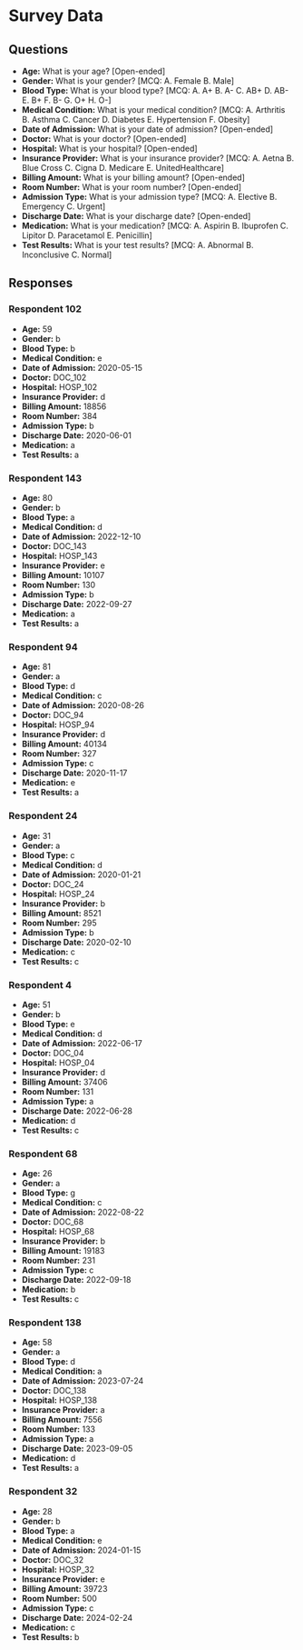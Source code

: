 # Survey Data

## Questions

- **Age:** What is your age? [Open-ended]
- **Gender:** What is your gender? [MCQ: A. Female B. Male]
- **Blood Type:** What is your blood type? [MCQ: A. A+ B. A- C. AB+ D. AB- E. B+ F. B- G. O+ H. O-]
- **Medical Condition:** What is your medical condition? [MCQ: A. Arthritis B. Asthma C. Cancer D. Diabetes E. Hypertension F. Obesity]
- **Date of Admission:** What is your date of admission? [Open-ended]
- **Doctor:** What is your doctor? [Open-ended]
- **Hospital:** What is your hospital? [Open-ended]
- **Insurance Provider:** What is your insurance provider? [MCQ: A. Aetna B. Blue Cross C. Cigna D. Medicare E. UnitedHealthcare]
- **Billing Amount:** What is your billing amount? [Open-ended]
- **Room Number:** What is your room number? [Open-ended]
- **Admission Type:** What is your admission type? [MCQ: A. Elective B. Emergency C. Urgent]
- **Discharge Date:** What is your discharge date? [Open-ended]
- **Medication:** What is your medication? [MCQ: A. Aspirin B. Ibuprofen C. Lipitor D. Paracetamol E. Penicillin]
- **Test Results:** What is your test results? [MCQ: A. Abnormal B. Inconclusive C. Normal]

## Responses

### Respondent 102

- **Age:** 59
- **Gender:** b
- **Blood Type:** b
- **Medical Condition:** e
- **Date of Admission:** 2020-05-15
- **Doctor:** DOC_102
- **Hospital:** HOSP_102
- **Insurance Provider:** d
- **Billing Amount:** 18856
- **Room Number:** 384
- **Admission Type:** b
- **Discharge Date:** 2020-06-01
- **Medication:** a
- **Test Results:** a

### Respondent 143

- **Age:** 80
- **Gender:** b
- **Blood Type:** a
- **Medical Condition:** d
- **Date of Admission:** 2022-12-10
- **Doctor:** DOC_143
- **Hospital:** HOSP_143
- **Insurance Provider:** e
- **Billing Amount:** 10107
- **Room Number:** 130
- **Admission Type:** b
- **Discharge Date:** 2022-09-27
- **Medication:** a
- **Test Results:** a

### Respondent 94

- **Age:** 81
- **Gender:** a
- **Blood Type:** d
- **Medical Condition:** c
- **Date of Admission:** 2020-08-26
- **Doctor:** DOC_94
- **Hospital:** HOSP_94
- **Insurance Provider:** d
- **Billing Amount:** 40134
- **Room Number:** 327
- **Admission Type:** c
- **Discharge Date:** 2020-11-17
- **Medication:** e
- **Test Results:** a

### Respondent 24

- **Age:** 31
- **Gender:** a
- **Blood Type:** c
- **Medical Condition:** d
- **Date of Admission:** 2020-01-21
- **Doctor:** DOC_24
- **Hospital:** HOSP_24
- **Insurance Provider:** b
- **Billing Amount:** 8521
- **Room Number:** 295
- **Admission Type:** b
- **Discharge Date:** 2020-02-10
- **Medication:** c
- **Test Results:** c

### Respondent 4

- **Age:** 51
- **Gender:** b
- **Blood Type:** e
- **Medical Condition:** d
- **Date of Admission:** 2022-06-17
- **Doctor:** DOC_04
- **Hospital:** HOSP_04
- **Insurance Provider:** d
- **Billing Amount:** 37406
- **Room Number:** 131
- **Admission Type:** a
- **Discharge Date:** 2022-06-28
- **Medication:** d
- **Test Results:** c

### Respondent 68

- **Age:** 26
- **Gender:** a
- **Blood Type:** g
- **Medical Condition:** c
- **Date of Admission:** 2022-08-22
- **Doctor:** DOC_68
- **Hospital:** HOSP_68
- **Insurance Provider:** b
- **Billing Amount:** 19183
- **Room Number:** 231
- **Admission Type:** c
- **Discharge Date:** 2022-09-18
- **Medication:** b
- **Test Results:** c

### Respondent 138

- **Age:** 58
- **Gender:** a
- **Blood Type:** d
- **Medical Condition:** a
- **Date of Admission:** 2023-07-24
- **Doctor:** DOC_138
- **Hospital:** HOSP_138
- **Insurance Provider:** a
- **Billing Amount:** 7556
- **Room Number:** 133
- **Admission Type:** a
- **Discharge Date:** 2023-09-05
- **Medication:** d
- **Test Results:** a

### Respondent 32

- **Age:** 28
- **Gender:** b
- **Blood Type:** a
- **Medical Condition:** e
- **Date of Admission:** 2024-01-15
- **Doctor:** DOC_32
- **Hospital:** HOSP_32
- **Insurance Provider:** e
- **Billing Amount:** 39723
- **Room Number:** 500
- **Admission Type:** c
- **Discharge Date:** 2024-02-24
- **Medication:** c
- **Test Results:** b

